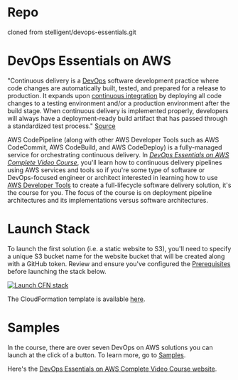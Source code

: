 # Repo
cloned from stelligent/devops-essentials.git

# DevOps Essentials on AWS
"Continuous delivery is a [DevOps](https://aws.amazon.com/devops/) software development practice where code changes are automatically built, tested, and prepared for a release to production. It expands upon [continuous integration](https://aws.amazon.com/devops/continuous-integration/) by deploying all code changes to a testing environment and/or a production environment after the build stage. When continuous delivery is implemented properly, developers will always have a deployment-ready build artifact that has passed through a standardized test process." [Source](https://aws.amazon.com/devops/continuous-delivery/)

AWS CodePipeline (along with other AWS Developer Tools such as AWS CodeCommit, AWS CodeBuild, and AWS CodeDeploy) is a fully-managed service for orchestrating continuous delivery. In *[DevOps Essentials on AWS Complete Video Course](https://www.udemy.com/devops-essentials-on-aws/)*, you'll learn how to continuous delivery pipelines using AWS services and tools so if you're some type of software or DevOps-focused engineer or architect interested in learning how to use [AWS Developer Tools](https://aws.amazon.com/products/developer-tools/) to create a full-lifecycle software delivery solution, it's the course for you. The focus of the course is on deployment pipeline architectures and its implementations versus software architectures.


# Launch Stack
To launch the first solution (i.e. a static website to S3), you'll need to specify a unique S3 bucket name for the website bucket that will be created along with a GitHub token. Review and ensure you've configured the [Prerequisites](https://github.com/stelligent/devops-essentials/wiki/Prerequisites) before launching the stack below.

[![Launch CFN stack](https://s3.amazonaws.com/cloudformation-examples/cloudformation-launch-stack.png)](https://us-east-1.console.aws.amazon.com/cloudformation/home?region=us-east-1#/stacks/create/template?stackName=devops-essentials-static&templateURL=https://s3.amazonaws.com/www.devopsessentialsaws.com/samples/static/pipeline.yml) 

The CloudFormation template is available [here](https://s3.amazonaws.com/www.devopsessentialsaws.com/samples/static/pipeline.yml).

# Samples
In the course, there are over seven DevOps on AWS solutions you can launch at the click of a button. To learn more, go to [Samples](https://github.com/stelligent/devops-essentials/tree/master/samples). 

Here's the [DevOps Essentials on AWS Complete Video Course website](http://www.devopsessentialsaws.com/).
